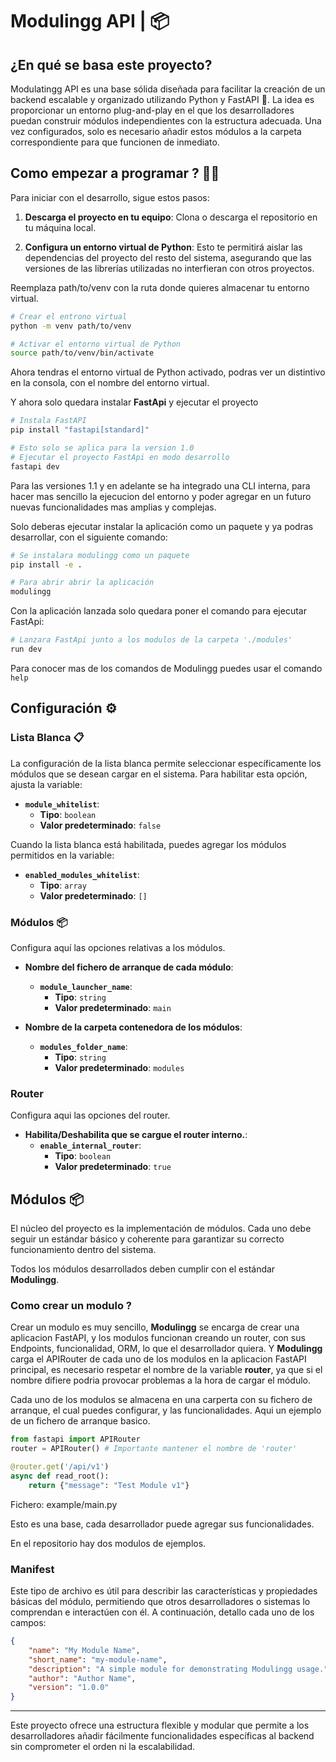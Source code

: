# Modulingg API | 📦

## ¿En qué se basa este proyecto?

Modulatingg API es una base sólida diseñada para facilitar la creación de un backend escalable y organizado utilizando Python y FastAPI 🐍. La idea es proporcionar un entorno plug-and-play en el que los desarrolladores puedan construir módulos independientes con la estructura adecuada. Una vez configurados, solo es necesario añadir estos módulos a la carpeta correspondiente para que funcionen de inmediato.

## Como empezar a programar ? 🧑‍💻

Para iniciar con el desarrollo, sigue estos pasos:

1. **Descarga el proyecto en tu equipo**: Clona o descarga el repositorio en tu máquina local.

2. **Configura un entorno virtual de Python**: Esto te permitirá aislar las dependencias del proyecto del resto del sistema, asegurando que las versiones de las librerías utilizadas no interfieran con otros proyectos. 

Reemplaza path/to/venv con la ruta donde quieres almacenar tu entorno virtual.

```bash
# Crear el entrono virtual
python -m venv path/to/venv

# Activar el entorno virtual de Python
source path/to/venv/bin/activate
```


Ahora tendras el entorno virtual de Python activado, podras ver un distintivo en la consola, con el nombre del entorno virtual.

Y ahora solo quedara instalar **FastApi** y ejecutar el proyecto

```bash
# Instala FastAPI
pip install "fastapi[standard]"

# Esto solo se aplica para la version 1.0
# Ejecutar el proyecto FastApi en modo desarrollo
fastapi dev 
```

Para las versiones 1.1 y en adelante se ha integrado una CLI interna, para hacer mas sencillo la ejecucion del entorno y poder agregar en un futuro nuevas funcionalidades mas amplias y complejas.

Solo deberas ejecutar instalar la aplicación como un paquete y ya podras desarrollar, con el siguiente comando:

```bash
# Se instalara modulingg como un paquete
pip install -e .

# Para abrir abrir la aplicación
modulingg 
```

Con la aplicación lanzada solo quedara poner el comando para ejecutar FastApi:


```bash
# Lanzara FastApi junto a los modulos de la carpeta './modules'
run dev
```

Para conocer mas de los comandos de Modulingg puedes usar el comando ```help```

## Configuración ⚙️

### Lista Blanca 📋

La configuración de la lista blanca permite seleccionar específicamente los módulos que se desean cargar en el sistema. Para habilitar esta opción, ajusta la variable:

- **`module_whitelist`**: 
  - **Tipo**: `boolean`
  - **Valor predeterminado**: `false`

Cuando la lista blanca está habilitada, puedes agregar los módulos permitidos en la variable:

- **`enabled_modules_whitelist`**: 
  - **Tipo**: `array`
  - **Valor predeterminado**: `[]`

### Módulos 📦

Configura aquí las opciones relativas a los módulos.

- **Nombre del fichero de arranque de cada módulo**:
  - **`module_launcher_name`**:
    - **Tipo**: `string`
    - **Valor predeterminado**: `main`

- **Nombre de la carpeta contenedora de los módulos**:
  - **`modules_folder_name`**:
    - **Tipo**: `string`
    - **Valor predeterminado**: `modules`

### Router

Configura aqui las opciones del router.

- **Habilita/Deshabilita que se cargue el router interno.**:
  - **`enable_internal_router`**:
    - **Tipo**: `boolean`
    - **Valor predeterminado**: `true`

## Módulos 📦

El núcleo del proyecto es la implementación de módulos. Cada uno debe seguir un estándar básico y coherente para garantizar su correcto funcionamiento dentro del sistema.

Todos los módulos desarrollados deben cumplir con el estándar **Modulingg**.

### Como crear un modulo ?

Crear un modulo es muy sencillo, **Modulingg** se encarga de crear una aplicacion FastAPI, y los modulos funcionan creando un router, con sus Endpoints, funcionalidad, ORM, lo que el desarrollador quiera. Y **Modulingg** carga el APIRouter de cada uno de los modulos en la aplicacion FastAPI principal, es necesario respetar el nombre de la variable **router**, ya que si el nombre difiere podria provocar problemas a la hora de cargar el módulo.

Cada uno de los modulos se almacena en una carperta con su fichero de arranque, el cual puedes configurar, y las funcionalidades. Aqui un ejemplo de un fichero de arranque basico.

```python
from fastapi import APIRouter
router = APIRouter() # Importante mantener el nombre de 'router'

@router.get('/api/v1')
async def read_root():
    return {"message": "Test Module v1"}
```
Fichero: example/main.py

Esto es una base, cada desarrollador puede agregar sus funcionalidades.

En el repositorio hay dos modulos de ejemplos.

### Manifest

Este tipo de archivo es útil para describir las características y propiedades básicas del módulo, permitiendo que otros desarrolladores o sistemas lo comprendan e interactúen con él. A continuación, detallo cada uno de los campos:

```json
{
    "name": "My Module Name",
    "short_name": "my-module-name",
    "description": "A simple module for demonstrating Modulingg usage.",
    "author": "Author Name",
    "version": "1.0.0"
}
```

---

Este proyecto ofrece una estructura flexible y modular que permite a los desarrolladores añadir fácilmente funcionalidades específicas al backend sin comprometer el orden ni la escalabilidad.
